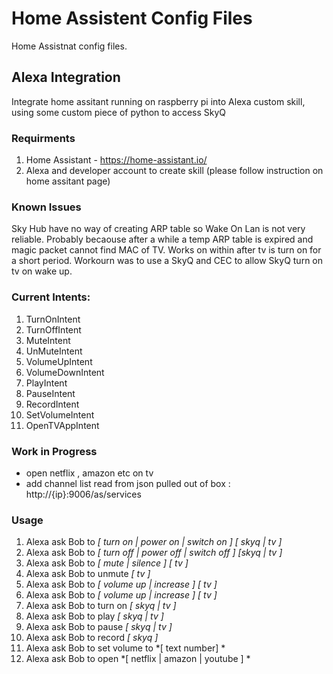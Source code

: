 # Home Assistent Config Files

Home Assistnat config files.

## Alexa Integration

Integrate home assitant running on raspberry pi into Alexa custom skill, using some custom piece of python to access SkyQ

### Requirments

1. Home Assistant - https://home-assistant.io/
2. Alexa and developer account to create skill (please follow instruction on home assitant page)

### Known Issues

Sky Hub have no way of creating ARP table so Wake On Lan is not very reliable.
Probably becaouse after a while a temp ARP table is expired and magic packet cannot find MAC of TV.
Works on within after tv is turn on for a short period.
Workourn was to use a SkyQ and CEC to allow SkyQ turn on tv on wake up.

### Current Intents:

 1. TurnOnIntent
 2. TurnOffIntent
 3. MuteIntent
 4. UnMuteIntent
 5. VolumeUpIntent
 6. VolumeDownIntent
 7. PlayIntent
 8. PauseIntent
 9. RecordIntent
 10. SetVolumeIntent
 11. OpenTVAppIntent
 
### Work in Progress
- open netflix , amazon etc on tv
- add channel list read from json pulled out of box : http://{ip}:9006/as/services
 
 
 ### Usage
 1. Alexa ask Bob to *[ turn on | power on | switch on ]* *[ skyq | tv ]*
 2. Alexa ask Bob to *[ turn off | power off | switch off ]* *[skyq | tv ]*
 3. Alexa ask Bob to *[ mute | silence ]* *[ tv ]*
 4. Alexa ask Bob to unmute *[ tv ]*
 5. Alexa ask Bob to *[ volume up | increase ]*  *[ tv ]*
 6. Alexa ask Bob to *[ volume up | increase ]*  *[ tv ]*
 7. Alexa ask Bob to turn on *[ skyq | tv ]*
 8. Alexa ask Bob to play *[ skyq | tv ]*
 9. Alexa ask Bob to pause *[ skyq | tv ]*
 10. Alexa ask Bob to record *[ skyq ]*
 11. Alexa ask Bob to set volume to *[ text number] * 
 12. Alexa ask Bob to open *[ netflix | amazon | youtube ] *

 
 
 
 
 
